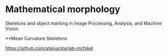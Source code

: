 # Mathematical morphology

 Skeletons and object marking  in  Image Processing, Analysis, and Machine Vision
 
 **Mean Curvature Skeletons

https://github.com/ataiya/starlab-mcfskel

